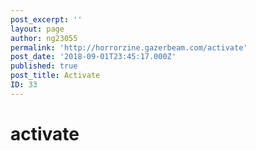 ```yaml
---
post_excerpt: ''
layout: page
author: ng23055
permalink: 'http://horrorzine.gazerbeam.com/activate'
post_date: '2018-09-01T23:45:17.000Z'
published: true
post_title: Activate
ID: 33
---
```


# activate



